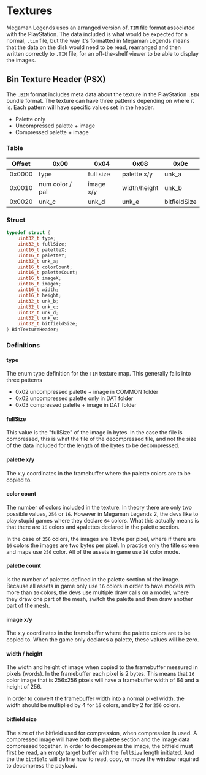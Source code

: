 # Textures

Megaman Legends uses an arranged version of`.TIM` file format associated with the PlayStation. The data included is what would be expected for a normal, `.tim` file, but the way it's formatted in Megaman Legends means that the data on the disk would need to be read, rearranged and then written correctly to `.TIM` file, for an off-the-shelf viewer to be able to display the images.

## Bin Texture Header (PSX)

The `.BIN` format includes meta data about the texture in the PlayStation `.BIN` bundle format. The texture can have three patterns depending on where it is. Each pattern will have specific values set in the header.&#x20;

* Palette only
* Uncompressed palette + image
* Compressed palette + image

### Table

| Offset | 0x00            | 0x04      | 0x08         | 0x0c         |
| ------ | --------------- | --------- | ------------ | ------------ |
| 0x0000 | type            | full size | palette x/y  | unk\_a       |
| 0x0010 | num color / pal | image x/y | width/height | unk\_b       |
| 0x0020 | unk\_c          | unk\_d    | unk\_e       | bitfieldSize |

### Struct

```c
typedef struct {
    uint32_t type;
    uint32_t fullSize;
    uint16_t paletteX;
    uint16_t paletteY;
    uint32_t unk_a;
    uint16_t colorCount;
    uint16_t paletteCount;
    uint16_t imageX;
    uint16_t imageY;
    uint16_t width;
    uint16_t height;
    uint32_t unk_b;
    uint32_t unk_c;
    uint32_t unk_d;
    uint32_t unk_e;
    uint32_t bitfieldSize;
} BinTextureHeader;
```

### Definitions

#### type

The enum type definition for the `TIM` texture map. This generally falls into three patterns

* 0x02 uncompressed palette + image in COMMON folder
* 0x02 uncompressed palette only in DAT folder
* 0x03 compressed palette + image in DAT folder

#### fullSize

This value is the "fullSize" of the image in bytes. In the case the file is compressed, this is what the file of the decompressed file, and not the size of the data included for the length of the bytes to be decompressed.

#### palette x/y

The x,y coordinates in the framebuffer where the palette colors are to be copied to.

#### color count

The number of colors included in the texture. In theory there are only two possible values, `256` or `16`. However in Megaman Legends 2, the devs like to play stupid games where they declare `64` colors. What this actually means is that there are `16` colors and `4`palettes declared in the palette section.&#x20;

In the case of `256` colors, the images are 1 byte per pixel, where if there are `16` colors the images are two bytes per pixel. In practice only the title screen and maps use `256` color. All of the assets in game use `16` color mode.

#### palette count

Is the number of palettes defined in the palette section of the image. Because all assets in game only use `16` colors in order to have models with more than `16` colors, the devs use multiple draw calls on a model, where they draw one part of the mesh, switch the palette and then draw another part of the mesh.

#### image x/y

The x,y coordinates in the framebuffer where the palette colors are to be copied to. When the game only declares a palette, these values will be zero.

#### width / height

&#x20;The width and height of image when copied to the framebuffer messured in pixels (words). In the framebuffer each pixel is 2 bytes. This means that `16` color image that is 256x256 pixels will have a framebuffer width of 64 and a height of 256.&#x20;

In order to convert the framebuffer width into a normal pixel width, the width should be multiplied by 4 for `16` colors, and by 2 for `256` colors.&#x20;

#### bitfield size

The size of the bitfield used for compression, when compression is used. A compressed image will have both the palette section and the image data compressed together. In order to decompress the image, the bitfield must first be read, an empty target buffer with the `fullSize` length initiated. And the the `bitfield` will define how to read, copy, or move the window required to decompress the payload.&#x20;

